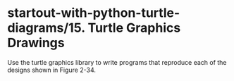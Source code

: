 # startout-with-python-turtle-diagrams/15. Turtle Graphics Drawings
Use the turtle graphics library to write programs that reproduce each of the designs shown in Figure 2-34.
